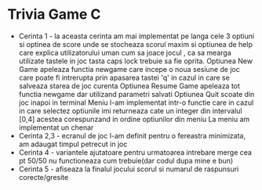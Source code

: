 # Trivia Game C

- Cerinta 1 - la aceasta cerinta am mai implementat pe langa cele 3 optiuni si optinea de score unde se stocheaza scorul maxim si optiunea de help care explica utilizatorului uman cum sa joace jocul , ca sa mearga utilizate tastele in joc tasta caps lock trebuie sa fie oprita.
Optiunea New Game apeleaza functia newgame care incepe o noua sesiune de joc care poate fi intrerupta prin apasarea tastei 'q' in cazul in care se salveaza starea de joc curenta 
Optiunea Resume Game apeleaza tot functia newgame dar utilizand parametri salvati 
Optiunea Quit scoate din joc inapoi in terminal 
Meniu l-am implementat intr-o functie care in cazul in care selectez optiunile imi returneaza cate un integer din intervalul [0,4] acestea corespunzand in ordine optiunilor din meniu 
La meniu am implementat un chenar
- Cerinta 2,3 - ecranul de joc l-am definit pentru o fereastra minimizata, am adaugat timpul petrecut in joc   
- Cerinta 4 - variantele ajutatoare pentru urmatoarea intrebare merge cea pt 50/50 nu functioneaza cum trebuie(dar codul dupa mine e bun)
- Cerinta 5 - afiseaza la finalul jocului scorul si numarul de raspunsuri corecte/gresite  
  

